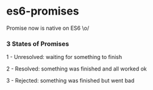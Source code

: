 # es6-promises
Promise now is native on ES6 \o/

### 3 States of Promises
1 - Unresolved: waiting for something to finish

2 - Resolved: something was finished and all worked ok

3 - Rejected: something was finished but went bad


